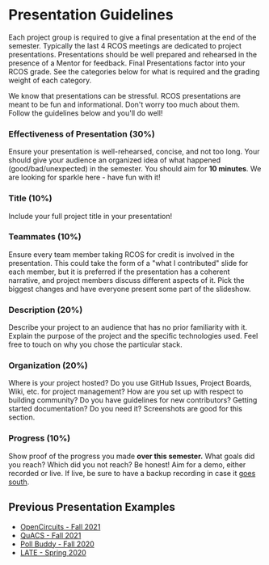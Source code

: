 # Presentation Guidelines

Each project group is required to give a final presentation at the end of the semester. Typically the last 4 RCOS meetings are dedicated to project presentations. Presentations should be well prepared and rehearsed in the presence of a Mentor for feedback. Final Presentations factor into your RCOS grade. See the categories below for what is required and the grading weight of each category.

We know that presentations can be stressful. RCOS presentations are meant to be fun and informational. Don't worry too much about them. Follow the guidelines below and you'll do well!

### Effectiveness of Presentation (30%)

Ensure your presentation is well-rehearsed, concise, and not too long. Your should give your audience an organized idea of what happened (good/bad/unexpected) in the semester. You should aim for **10 minutes**. We are looking for sparkle here - have fun with it!

### Title (10%)

Include your full project title in your presentation!

### Teammates (10%)

Ensure every team member taking RCOS for credit is involved in the presentation. This could take the form of a "what I contributed" slide for each member, but it is preferred if the presentation has a coherent narrative, and project members discuss different aspects of it. Pick the biggest changes and have everyone present some part of the slideshow.

### Description (20%)

Describe your project to an audience that has no prior familiarity with it. Explain the purpose of the project and the specific technologies used. Feel free to touch on why you chose the particular stack.

### Organization (20%)

Where is your project hosted? Do you use GitHub Issues, Project Boards, Wiki, etc. for project management? How are you set up with respect to building community? Do you have guidelines for new contributors? Getting started documentation? Do you need it? Screenshots are good for this section.

### Progress (10%)

Show proof of the progress you made **over this semester.** What goals did you reach? Which did you not reach? Be honest! Aim for a demo, either recorded or live. If live, be sure to have a backup recording in case it [goes south](https://img-9gag-fun.9cache.com/photo/aR08njG_700bwp.webp).

## Previous Presentation Examples

- [OpenCircuits - Fall 2021](https://docs.google.com/presentation/d/1lN_N_w7UbQFcgkF4bmRv8LYpmJL59nO7-nFr3vyXs8I/edit?usp=sharing)
- [QuACS - Fall 2021](https://docs.google.com/presentation/d/1er5NIuOi_2sUMg98YvzHY8L7GZzAj-tMP6TkSkFPP-4/edit?usp=sharing)
- [Poll Buddy - Fall 2020](https://docs.google.com/presentation/d/1kso5zVST9BMJ47kN0e3hdFemxm11NBhn8GuBnMhyT8U/edit?usp=sharing)
- [LATE - Spring 2020](https://docs.google.com/presentation/d/1qUa-gJ1IYv6i5LjJzClxNNrxvj_NA_AgaU2dG4kn5To/edit?usp=sharing)
